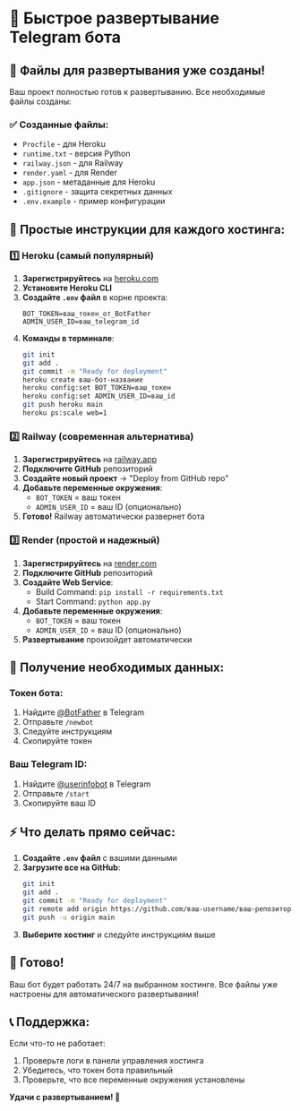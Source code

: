 # 🚀 Быстрое развертывание Telegram бота

## 📁 Файлы для развертывания уже созданы!

Ваш проект полностью готов к развертыванию. Все необходимые файлы созданы:

### ✅ Созданные файлы:
- `Procfile` - для Heroku
- `runtime.txt` - версия Python
- `railway.json` - для Railway
- `render.yaml` - для Render
- `app.json` - метаданные для Heroku
- `.gitignore` - защита секретных данных
- `.env.example` - пример конфигурации

## 🎯 Простые инструкции для каждого хостинга:

### 1️⃣ Heroku (самый популярный)

1. **Зарегистрируйтесь** на [heroku.com](https://heroku.com)
2. **Установите Heroku CLI**
3. **Создайте `.env` файл** в корне проекта:
   ```
   BOT_TOKEN=ваш_токен_от_BotFather
   ADMIN_USER_ID=ваш_telegram_id
   ```
4. **Команды в терминале**:
   ```bash
   git init
   git add .
   git commit -m "Ready for deployment"
   heroku create ваш-бот-название
   heroku config:set BOT_TOKEN=ваш_токен
   heroku config:set ADMIN_USER_ID=ваш_id
   git push heroku main
   heroku ps:scale web=1
   ```

### 2️⃣ Railway (современная альтернатива)

1. **Зарегистрируйтесь** на [railway.app](https://railway.app)
2. **Подключите GitHub** репозиторий
3. **Создайте новый проект** → "Deploy from GitHub repo"
4. **Добавьте переменные окружения**:
   - `BOT_TOKEN` = ваш токен
   - `ADMIN_USER_ID` = ваш ID (опционально)
5. **Готово!** Railway автоматически развернет бота

### 3️⃣ Render (простой и надежный)

1. **Зарегистрируйтесь** на [render.com](https://render.com)
2. **Подключите GitHub** репозиторий
3. **Создайте Web Service**:
   - Build Command: `pip install -r requirements.txt`
   - Start Command: `python app.py`
4. **Добавьте переменные окружения**:
   - `BOT_TOKEN` = ваш токен
   - `ADMIN_USER_ID` = ваш ID (опционально)
5. **Развертывание** произойдет автоматически

## 🔑 Получение необходимых данных:

### Токен бота:
1. Найдите [@BotFather](https://t.me/BotFather) в Telegram
2. Отправьте `/newbot`
3. Следуйте инструкциям
4. Скопируйте токен

### Ваш Telegram ID:
1. Найдите [@userinfobot](https://t.me/userinfobot) в Telegram
2. Отправьте `/start`
3. Скопируйте ваш ID

## ⚡ Что делать прямо сейчас:

1. **Создайте `.env` файл** с вашими данными
2. **Загрузите все на GitHub**:
   ```bash
   git init
   git add .
   git commit -m "Ready for deployment"
   git remote add origin https://github.com/ваш-username/ваш-репозиторий.git
   git push -u origin main
   ```
3. **Выберите хостинг** и следуйте инструкциям выше

## 🎉 Готово!

Ваш бот будет работать 24/7 на выбранном хостинге. Все файлы уже настроены для автоматического развертывания!

## 📞 Поддержка:

Если что-то не работает:
1. Проверьте логи в панели управления хостинга
2. Убедитесь, что токен бота правильный
3. Проверьте, что все переменные окружения установлены

**Удачи с развертыванием! 🚀**

